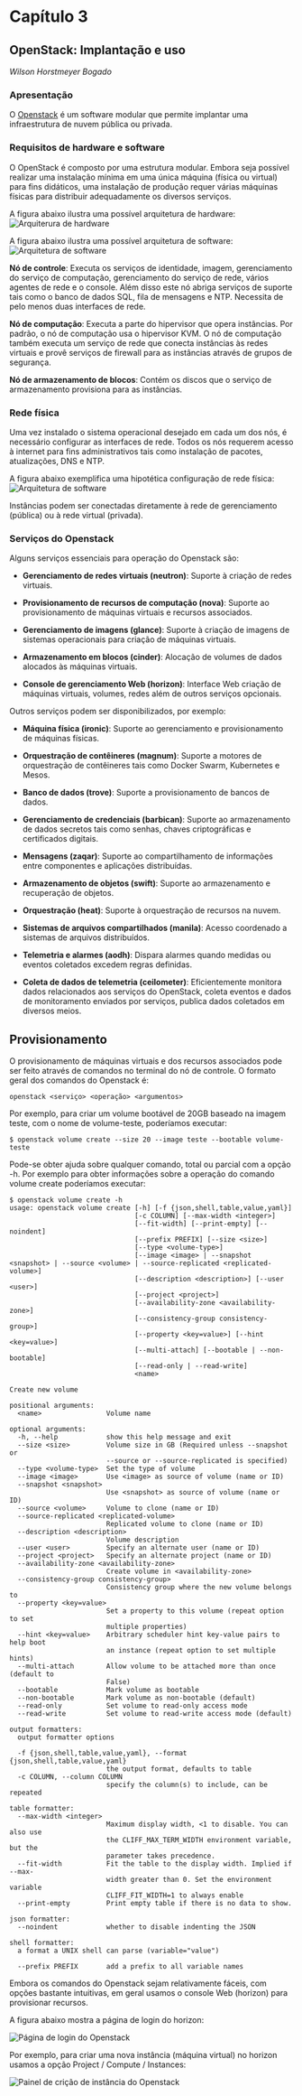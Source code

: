 # Capítulo 3

## OpenStack: Implantação e uso
*Wilson Horstmeyer Bogado*

### Apresentação

O [Openstack](http://openstack.org) é um software modular que permite implantar uma infraestrutura de nuvem pública ou privada.

### Requisitos de hardware e software

O OpenStack é composto por uma estrutura modular. Embora seja possível realizar uma instalação mínima em uma única máquina (física ou virtual) para fins didáticos, uma instalação de produção requer várias máquinas físicas para distribuir adequadamente os diversos serviços.

A figura abaixo ilustra uma possível arquitetura de hardware: ![Arquiterura de hardware](images/hwreqs.png)

A figura abaixo ilustra uma possível arquitetura de software: ![Arquitetura de software](images/swreqs.png)

**Nó de controle**: Executa os serviços de identidade, imagem, gerenciamento do serviço de computação, gerenciamento do serviço de rede, vários agentes de rede e o console. Além disso este nó abriga serviços de suporte tais como o banco de dados SQL, fila de mensagens e NTP. Necessita de pelo menos duas interfaces de rede.

**Nó de computação**: Executa a parte do hipervisor que opera instâncias. Por padrão, o nó de computação usa o hipervisor KVM. O nó de computação também executa um serviço de rede que conecta instâncias às redes virtuais e provê serviços de firewall para as instâncias através de grupos de segurança.

**Nó de armazenamento de blocos**: Contém os discos que o serviço de armazenamento provisiona para as instâncias.

### Rede física

Uma vez instalado o sistema operacional desejado em cada um dos nós, é necessário configurar as interfaces de rede. Todos os nós requerem acesso à internet para fins administrativos tais como instalação de pacotes, atualizações, DNS e NTP.

A figura abaixo exemplifica uma hipotética configuração de rede física: ![Arquitetura de software](images/nwlayout.png)

Instâncias podem ser conectadas diretamente à rede de gerenciamento (pública) ou à rede virtual (privada).

### Serviços do Openstack

Alguns serviços essenciais para operação do Openstack são:

* **Gerenciamento de redes virtuais (neutron)**: Suporte à criação de redes virtuais.

* **Provisionamento de recursos de computação (nova)**: Suporte ao provisionamento de máquinas virtuais e recursos associados.

* **Gerenciamento de imagens (glance)**: Suporte à criação de imagens de sistemas operacionais para criação de máquinas virtuais.

* **Armazenamento em blocos (cinder)**: Alocação de volumes de dados alocados às máquinas virtuais.

* **Console de gerenciamento Web (horizon)**: Interface Web criação de máquinas virtuais, volumes, redes além de outros serviços opcionais.


Outros serviços podem ser disponibilizados, por exemplo:

* **Máquina física (ironic)**: Suporte ao gerenciamento e provisionamento de máquinas físicas.
            
* **Orquestração de contêineres (magnum)**: Suporte a motores de orquestração de contêineres tais como Docker Swarm, Kubernetes e Mesos.

* **Banco de dados (trove)**: Suporte a provisionamento de bancos de dados.

* **Gerenciamento de credenciais (barbican)**: Suporte ao armazenamento de dados secretos tais como senhas, chaves criptográficas e certificados digitais.

* **Mensagens (zaqar)**: Suporte ao compartilhamento de informações entre componentes e aplicações distribuídas.
            
* **Armazenamento de objetos (swift)**: Suporte ao armazenamento e recuperação de objetos.

* **Orquestração (heat)**: Suporte à orquestração de recursos na nuvem.

* **Sistemas de arquivos compartilhados (manila)**: Acesso coordenado a sistemas de arquivos distribuídos.

* **Telemetria e alarmes (aodh)**: Dispara alarmes quando medidas ou eventos coletados excedem regras definidas.

* **Coleta de dados de telemetria (ceilometer)**: Eficientemente monitora dados relacionados aos serviços do OpenStack, coleta eventos e dados de monitoramento enviados por serviços, publica dados coletados em diversos meios.


## Provisionamento

O provisionamento de máquinas virtuais e dos recursos associados pode ser feito através de comandos no terminal do nó de controle. O formato geral dos comandos do Openstack é:

```
openstack <serviço> <operação> <argumentos>
```

Por exemplo, para criar um volume bootável de 20GB baseado na imagem teste, com o nome de volume-teste, poderíamos executar:

```
$ openstack volume create --size 20 --image teste --bootable volume-teste
```

Pode-se obter ajuda sobre qualquer comando, total ou parcial com a opção -h. Por exemplo para obter informações sobre a operação do comando volume create poderíamos executar:

```
$ openstack volume create -h
usage: openstack volume create [-h] [-f {json,shell,table,value,yaml}]
                               [-c COLUMN] [--max-width <integer>]
                               [--fit-width] [--print-empty] [--noindent]
                               [--prefix PREFIX] [--size <size>]
                               [--type <volume-type>]
                               [--image <image> | --snapshot <snapshot> | --source <volume> | --source-replicated <replicated-volume>]
                               [--description <description>] [--user <user>]
                               [--project <project>]
                               [--availability-zone <availability-zone>]
                               [--consistency-group consistency-group>]
                               [--property <key=value>] [--hint <key=value>]
                               [--multi-attach] [--bootable | --non-bootable]
                               [--read-only | --read-write]
                               <name>

Create new volume

positional arguments:
  <name>                Volume name

optional arguments:
  -h, --help            show this help message and exit
  --size <size>         Volume size in GB (Required unless --snapshot or
                        --source or --source-replicated is specified)
  --type <volume-type>  Set the type of volume
  --image <image>       Use <image> as source of volume (name or ID)
  --snapshot <snapshot>
                        Use <snapshot> as source of volume (name or ID)
  --source <volume>     Volume to clone (name or ID)
  --source-replicated <replicated-volume>
                        Replicated volume to clone (name or ID)
  --description <description>
                        Volume description
  --user <user>         Specify an alternate user (name or ID)
  --project <project>   Specify an alternate project (name or ID)
  --availability-zone <availability-zone>
                        Create volume in <availability-zone>
  --consistency-group consistency-group>
                        Consistency group where the new volume belongs to
  --property <key=value>
                        Set a property to this volume (repeat option to set
                        multiple properties)
  --hint <key=value>    Arbitrary scheduler hint key-value pairs to help boot
                        an instance (repeat option to set multiple hints)
  --multi-attach        Allow volume to be attached more than once (default to
                        False)
  --bootable            Mark volume as bootable
  --non-bootable        Mark volume as non-bootable (default)
  --read-only           Set volume to read-only access mode
  --read-write          Set volume to read-write access mode (default)

output formatters:
  output formatter options

  -f {json,shell,table,value,yaml}, --format {json,shell,table,value,yaml}
                        the output format, defaults to table
  -c COLUMN, --column COLUMN
                        specify the column(s) to include, can be repeated

table formatter:
  --max-width <integer>
                        Maximum display width, <1 to disable. You can also use
                        the CLIFF_MAX_TERM_WIDTH environment variable, but the
                        parameter takes precedence.
  --fit-width           Fit the table to the display width. Implied if --max-
                        width greater than 0. Set the environment variable
                        CLIFF_FIT_WIDTH=1 to always enable
  --print-empty         Print empty table if there is no data to show.

json formatter:
  --noindent            whether to disable indenting the JSON

shell formatter:
  a format a UNIX shell can parse (variable="value")

  --prefix PREFIX       add a prefix to all variable names
```

Embora os comandos do Openstack sejam relativamente fáceis, com opções bastante intuitivas, em geral usamos o console Web (horizon) para provisionar recursos.

A figura abaixo mostra a página de login do horizon:

![Página de login do Openstack](images/login.png)

Por exemplo, para criar uma nova instância (máquina virtual) no horizon usamos a opção Project / Compute / Instances:

![Painel de crição de instância do Openstack](images/launchinstance.png)
